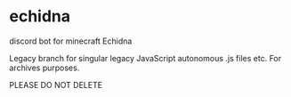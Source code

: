 # echidna
discord bot for minecraft Echidna

Legacy branch for singular legacy JavaScript autonomous .js files etc. For archives purposes.

PLEASE DO NOT DELETE
